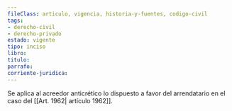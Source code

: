 ```yaml
---
fileClass: articulo, vigencia, historia-y-fuentes, codigo-civil
tags:
- derecho-civil
- derecho-privado
estado: vigente
tipo: inciso
libro:
titulo:
parrafo:
corriente-juridica:
---
```

Se aplica al acreedor anticrético lo dispuesto a favor del arrendatario en el caso del [[Art. 1962| artículo 1962]].